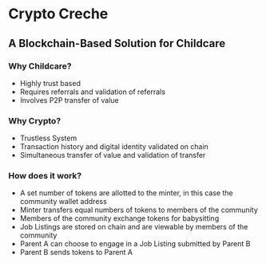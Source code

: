 # Crypto Creche
## A Blockchain-Based Solution for Childcare

### Why Childcare?
  * Highly trust based
  * Requires referrals and validation of referrals
  * Involves P2P transfer of value

### Why Crypto?
  * Trustless System
  * Transaction history and digital identity validated on chain
  * Simultaneous transfer of value and validation of transfer


### How does it work?
  * A set number of tokens are allotted to the minter, in this case the community wallet address
  * Minter transfers equal numbers of tokens to members of the community
  * Members of the community exchange tokens for babysitting
  * Job Listings are stored on chain and are viewable by members of the community
  * Parent A can choose to engage in a Job Listing submitted by Parent B
  * Parent B sends tokens to Parent A

